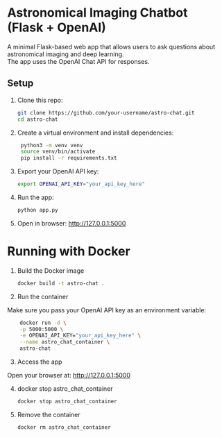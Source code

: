 # Astronomical Imaging Chatbot (Flask + OpenAI)

A minimal Flask-based web app that allows users to ask questions about astronomical imaging and deep learning.  
The app uses the OpenAI Chat API for responses.

## Setup

1. Clone this repo:
   ```bash
   git clone https://github.com/your-username/astro-chat.git
   cd astro-chat
   ```
   
2. Create a virtual environment and install dependencies:
   ```bash
    python3 -m venv venv
    source venv/bin/activate
    pip install -r requirements.txt
   ```


3. Export your OpenAI API key:
   ```bash
   export OPENAI_API_KEY="your_api_key_here"
   ```

4. Run the app:
    ```bash
   python app.py
    ```

5. Open in browser: http://127.0.0.1:5000

# Running with Docker

1. Build the Docker image
    ```bash
    docker build -t astro-chat .
    ```
   
2. Run the container

Make sure you pass your OpenAI API key as an environment variable:

   ````bash
       docker run -d \
       -p 5000:5000 \
       -e OPENAI_API_KEY="your_api_key_here" \
       --name astro_chat_container \
       astro-chat
   ````

3. Access the app

Open your browser at: http://127.0.0.1:5000

4. docker stop astro_chat_container
    ````bash
    docker stop astro_chat_container
    ````
   
5. Remove the container
    ````bash
    docker rm astro_chat_container
    ````
